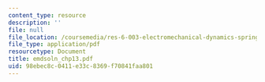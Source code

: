 ```yaml
---
content_type: resource
description: ''
file: null
file_location: /coursemedia/res-6-003-electromechanical-dynamics-spring-2009/98ebec8c0411e33c8369f70841faa801_emdsoln_chp13.pdf
file_type: application/pdf
resourcetype: Document
title: emdsoln_chp13.pdf
uid: 98ebec8c-0411-e33c-8369-f70841faa801
---
```


